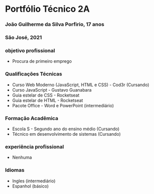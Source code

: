 # Portfólio Técnico 2A

### João Guilherme da Silva Porfirio, 17 anos
### São José, 2021

### objetivo profissional
* Procura de primeiro emprego

### Qualificações Técnicas
* Curso Web Moderno (JavaScript, HTML e CSS) - Cod3r (Cursando)
* Curso JavaScript - Gustavo Guanabara
* Guia estelar de CSS - Rocketseat
* Guia estelar de HTML - Rocketseat
* Pacote Office - Word e PowerPoint (intermediário)

### Formação Acadêmica
* Escola S - Segundo ano do ensino médio (Cursando)
* Técnico em desenvolvimento de sistemas (Cursando)

### experiência profissional
* Nenhuma

### Idiomas
* Ingles (intermediário)
* Espanhol (básico)
